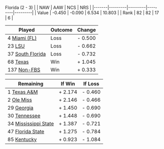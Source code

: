 Florida (2 - 3)
|       |   NAW   |   AAW   |   NCS   |   NRS   |
|-------|---------|---------|---------|---------|
| Value |  -0.450 |  -0.090 |   6.534 |  10.803 |
| Rank  |      82 |      82 |      17 |       6 |

| Played                    | Outcome    |  Change  |
|---------------------------|------------|----------|
|   4 [Miami (FL)            ](MiamiFL.md)| Loss       | -  0.500 |
|  23 [LSU                   ](LSU.md)| Loss       | -  0.662 |
|  37 [South Florida         ](SouthFlorida.md)| Loss       | -  0.732 |
|  68 [Texas                 ](Texas.md)| Win        | +  1.045 |
| 137 [Non-FBS               ](NonFBS.md)| Win        | +  0.333 |

| Remaining                 |  If Win  |  If Loss |
|---------------------------|----------|----------|
|   1 [Texas A&M             ](TexasAM.md)| +  2.174 | -  0.460 |
|   2 [Ole Miss              ](OleMiss.md)| +  2.146 | -  0.466 |
|  29 [Georgia               ](Georgia.md)| +  1.450 | -  0.690 |
|  30 [Tennessee             ](Tennessee.md)| +  1.448 | -  0.690 |
|  34 [Mississippi State     ](MississippiState.md)| +  1.387 | -  0.721 |
|  47 [Florida State         ](FloridaState.md)| +  1.275 | -  0.784 |
|  85 [Kentucky              ](Kentucky.md)| +  0.923 | -  1.084 |

